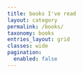 ```yaml
---
title: books I've read
layout: category
permalink: /books/
taxonomy: books
entries_layout: grid
classes: wide
pagination:
  enabled: false
---
```

